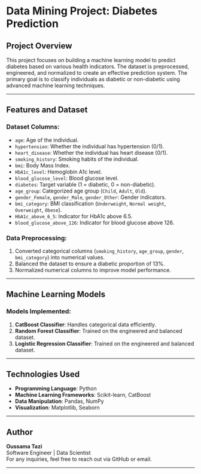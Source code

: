 # Data Mining Project: Diabetes Prediction

## Project Overview
This project focuses on building a machine learning model to predict diabetes based on various health indicators. The dataset is preprocessed, engineered, and normalized to create an effective prediction system. The primary goal is to classify individuals as diabetic or non-diabetic using advanced machine learning techniques.

---

## Features and Dataset
### Dataset Columns:
- `age`: Age of the individual.
- `hypertension`: Whether the individual has hypertension (0/1).
- `heart_disease`: Whether the individual has heart disease (0/1).
- `smoking_history`: Smoking habits of the individual.
- `bmi`: Body Mass Index.
- `HbA1c_level`: Hemoglobin A1c level.
- `blood_glucose_level`: Blood glucose level.
- `diabetes`: Target variable (1 = diabetic, 0 = non-diabetic).
- `age_group`: Categorized age group (`Child`, `Adult`, `Old`).
- `gender_Female`, `gender_Male`, `gender_Other`: Gender indicators.
- `bmi_category`: BMI classification (`Underweight`, `Normal weight`, `Overweight`, `Obese`).
- `HbA1c_above_6_5`: Indicator for HbA1c above 6.5.
- `blood_glucose_above_126`: Indicator for blood glucose above 126.

### Data Preprocessing:
1. Converted categorical columns (`smoking_history`, `age_group`, `gender`, `bmi_category`) into numerical values.
2. Balanced the dataset to ensure a diabetic proportion of 13%.
3. Normalized numerical columns to improve model performance.

---

## Machine Learning Models
### Models Implemented:
1. **CatBoost Classifier**: Handles categorical data efficiently.
2. **Random Forest Classifier**: Trained on the engineered and balanced dataset.
3. **Logistic Regression Classifier**: Trained on the engineered and balanced dataset.

---

## Technologies Used
- **Programming Language**: Python
- **Machine Learning Frameworks**: Scikit-learn, CatBoost
- **Data Manipulation**: Pandas, NumPy
- **Visualization**: Matplotlib, Seaborn

---

## Author
**Oussama Tazi**  
Software Engineer | Data Scientist  
For any inquiries, feel free to reach out via GitHub or email.

---
